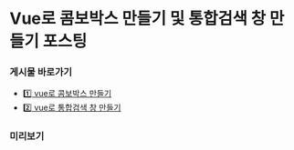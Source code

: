 # Vue로 콤보박스 만들기 및 통합검색 창 만들기 포스팅
### 게시물 바로가기
- [1️⃣ vue로 콤보박스 만들기](https://teon98.tistory.com/3)
- [2️⃣ vue로 통합검색 창 만들기](https://teon98.tistory.com/4)

### 미리보기

